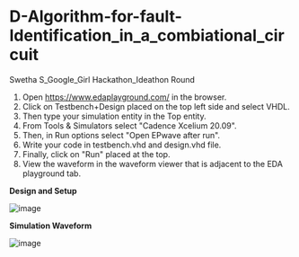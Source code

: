 # D-Algorithm-for-fault-Identification_in_a_combiational_circuit
Swetha S_Google_Girl Hackathon_Ideathon Round

1. Open https://www.edaplayground.com/ in the browser.
2. Click on Testbench+Design placed on the top left side and select VHDL.
3. Then type your simulation entity in the Top entity.
4. From Tools & Simulators select "Cadence Xcelium 20.09".
5. Then, in Run options select "Open EPwave after run".
6. Write your code in testbench.vhd and design.vhd file.
7. Finally, click on "Run" placed at the top.
8. View the waveform in the waveform viewer that is adjacent to the EDA playground tab.

**Design and Setup**

![image](https://github.com/Swetha5021/D-Algorithm-for-fault-Identification/assets/110710815/0d847852-4a21-4ed9-8ad1-87e6bb52ab97)


**Simulation Waveform**

![image](https://github.com/Swetha5021/D-Algorithm-for-fault-Identification/assets/110710815/bad25769-aecd-4030-9dce-163e4d1b65cc)
